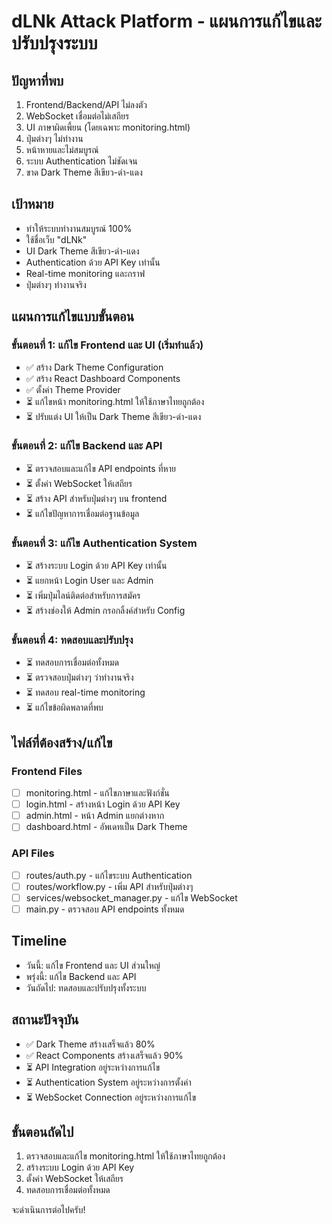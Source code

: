# dLNk Attack Platform - แผนการแก้ไขและปรับปรุงระบบ

## ปัญหาที่พบ
1. Frontend/Backend/API ไม่ลงตัว
2. WebSocket เชื่อมต่อไม่เสถียร
3. UI ภาษาผิดเพี้ยน (โดยเฉพาะ monitoring.html)
4. ปุ่มต่างๆ ไม่ทำงาน
5. หน้าหายและไม่สมบูรณ์
6. ระบบ Authentication ไม่ชัดเจน
7. ขาด Dark Theme สีเขียว-ดำ-แดง

## เป้าหมาย
- ทำให้ระบบทำงานสมบูรณ์ 100%
- ใช้ชื่อเว็บ "dLNk"
- UI Dark Theme สีเขียว-ดำ-แดง
- Authentication ด้วย API Key เท่านั้น
- Real-time monitoring และกราฟ
- ปุ่มต่างๆ ทำงานจริง

## แผนการแก้ไขแบบขั้นตอน

### ขั้นตอนที่ 1: แก้ไข Frontend และ UI (เริ่มทำแล้ว)
- ✅ สร้าง Dark Theme Configuration
- ✅ สร้าง React Dashboard Components
- ✅ ตั้งค่า Theme Provider
- ⏳ แก้ไขหน้า monitoring.html ให้ใช้ภาษาไทยถูกต้อง
- ⏳ ปรับแต่ง UI ให้เป็น Dark Theme สีเขียว-ดำ-แดง

### ขั้นตอนที่ 2: แก้ไข Backend และ API
- ⏳ ตรวจสอบและแก้ไข API endpoints ที่หาย
- ⏳ ตั้งค่า WebSocket ให้เสถียร
- ⏳ สร้าง API สำหรับปุ่มต่างๆ บน frontend
- ⏳ แก้ไขปัญหาการเชื่อมต่อฐานข้อมูล

### ขั้นตอนที่ 3: แก้ไข Authentication System
- ⏳ สร้างระบบ Login ด้วย API Key เท่านั้น
- ⏳ แยกหน้า Login User และ Admin
- ⏳ เพิ่มปุ่มไลน์ติดต่อสำหรับการสมัคร
- ⏳ สร้างช่องให้ Admin กรอกลิ้งค์สำหรับ Config

### ขั้นตอนที่ 4: ทดสอบและปรับปรุง
- ⏳ ทดสอบการเชื่อมต่อทั้งหมด
- ⏳ ตรวจสอบปุ่มต่างๆ ว่าทำงานจริง
- ⏳ ทดสอบ real-time monitoring
- ⏳ แก้ไขข้อผิดพลาดที่พบ

## ไฟล์ที่ต้องสร้าง/แก้ไข

### Frontend Files
- [ ] monitoring.html - แก้ไขภาษาและฟังก์ชั่น
- [ ] login.html - สร้างหน้า Login ด้วย API Key
- [ ] admin.html - หน้า Admin แยกต่างหาก
- [ ] dashboard.html - อัพเดทเป็น Dark Theme

### API Files
- [ ] routes/auth.py - แก้ไขระบบ Authentication
- [ ] routes/workflow.py - เพิ่ม API สำหรับปุ่มต่างๆ
- [ ] services/websocket_manager.py - แก้ไข WebSocket
- [ ] main.py - ตรวจสอบ API endpoints ทั้งหมด

## Timeline
- วันนี้: แก้ไข Frontend และ UI ส่วนใหญ่
- พรุ่งนี้: แก้ไข Backend และ API
- วันถัดไป: ทดสอบและปรับปรุงทั้งระบบ

## สถานะปัจจุบัน
- ✅ Dark Theme สร้างเสร็จแล้ว 80%
- ✅ React Components สร้างเสร็จแล้ว 90%
- ⏳ API Integration อยู่ระหว่างการแก้ไข
- ⏳ Authentication System อยู่ระหว่างการตั้งค่า
- ⏳ WebSocket Connection อยู่ระหว่างการแก้ไข

## ขั้นตอนถัดไป
1. ตรวจสอบและแก้ไข monitoring.html ให้ใช้ภาษาไทยถูกต้อง
2. สร้างระบบ Login ด้วย API Key
3. ตั้งค่า WebSocket ให้เสถียร
4. ทดสอบการเชื่อมต่อทั้งหมด

จะดำเนินการต่อไปครับ!